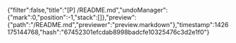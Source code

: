 {"filter":false,"title":"[P] /README.md","undoManager":{"mark":0,"position":-1,"stack":[]},"preview":{"path":"/README.md","previewer":"preview.markdown"},"timestamp":1426175144768,"hash":"67452301efcdab8998badcfe10325476c3d2e1f0"}